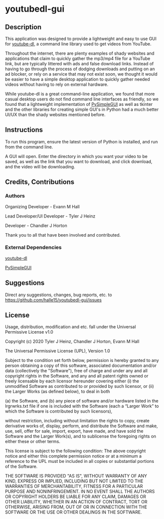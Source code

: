 # youtubedl-gui

## Description
  This application was designed to provide a lightweight and easy to use GUI for [youtube-dl](https://github.com/ytdl-org/youtube-dl), a command line library used to get videos from YouTube. 
  
  Throughout the internet, there are plenty examples of shady websites and applications that claim to quickly gather the mp3/mp4 file for a YouTube link, but are typically littered with ads and false download links. Instead of having to go through the process of dodging downloads and putting on an ad blocker, or rely on a service that may not exist soon, we thought it would be easier to have a simple desktop application to quickly gather needed videos without having to rely on external hardware.
  
  While youtube-dl is a great command-line application, we found that more casual desktop users do not find command line interfaces as friendly, so we found that a lightweight implementation of [PySimpleGUI](https://www.pysimplegui.org/en/latest/) as well as tkinter and the other libraries for creating simple GUI's in Python had a much better UI/UX than the shady websites mentioned before.


## Instructions
  To run this program, ensure the latest version of Python is installed, and run from the command line.
  
  A GUI will open. Enter the directory in which you want your video to be saved, as well as the link that you want to download, and click download, and the video will be downloading.


## Credits, Contributions
  ### Authors
  Organizing Developer - Evann M Hall
  
  Lead Developer/UI Developer - Tyler J Heinz
  
  Developer - Chandler J Horton
  
  Thank you to all that have been involved and contributed.
  
  ### External Dependencies

  [youtube-dl](https://github.com/ytdl-org/youtube-dl)
  
  [PySimpleGUI](https://www.pysimplegui.org/en/latest/)

## Suggestions
  Direct any suggestions, changes, bug reports, etc. to https://github.com/halle15/youtubedl-gui/issues

## License
  Usage, distribution, modification and etc. fall under the Universal Permissive License v1.0
  
  Copyright (c) 2020 Tyler J Heinz, Chandler J Horton, Evann M Hall

The Universal Permissive License (UPL), Version 1.0

Subject to the condition set forth below, permission is hereby granted to any
person obtaining a copy of this software, associated documentation and/or data
(collectively the "Software"), free of charge and under any and all copyright
rights in the Software, and any and all patent rights owned or freely
licensable by each licensor hereunder covering either (i) the unmodified
Software as contributed to or provided by such licensor, or (ii) the Larger
Works (as defined below), to deal in both

(a) the Software, and
(b) any piece of software and/or hardware listed in the lrgrwrks.txt file if
one is included with the Software (each a “Larger Work” to which the Software
is contributed by such licensors),

without restriction, including without limitation the rights to copy, create
derivative works of, display, perform, and distribute the Software and make,
use, sell, offer for sale, import, export, have made, and have sold the
Software and the Larger Work(s), and to sublicense the foregoing rights on
either these or other terms.

This license is subject to the following condition:
The above copyright notice and either this complete permission notice or at
a minimum a reference to the UPL must be included in all copies or
substantial portions of the Software.

THE SOFTWARE IS PROVIDED "AS IS", WITHOUT WARRANTY OF ANY KIND, EXPRESS OR
IMPLIED, INCLUDING BUT NOT LIMITED TO THE WARRANTIES OF MERCHANTABILITY,
FITNESS FOR A PARTICULAR PURPOSE AND NONINFRINGEMENT. IN NO EVENT SHALL THE
AUTHORS OR COPYRIGHT HOLDERS BE LIABLE FOR ANY CLAIM, DAMAGES OR OTHER
LIABILITY, WHETHER IN AN ACTION OF CONTRACT, TORT OR OTHERWISE, ARISING FROM,
OUT OF OR IN CONNECTION WITH THE SOFTWARE OR THE USE OR OTHER DEALINGS IN THE
SOFTWARE.
